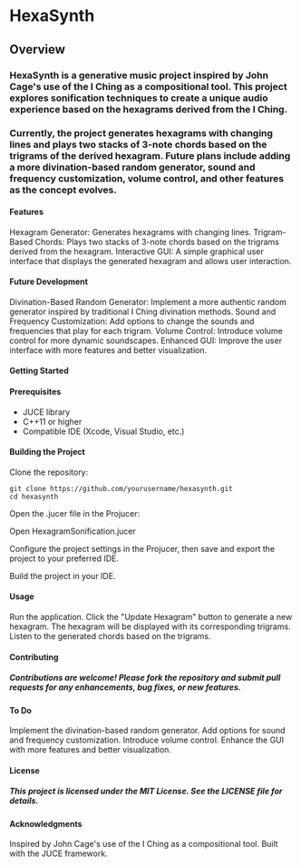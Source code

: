# HexaSynth
## Overview

### HexaSynth is a generative music project inspired by John Cage's use of the I Ching as a compositional tool. This project explores sonification techniques to create a unique audio experience based on the hexagrams derived from the I Ching.

### Currently, the project generates hexagrams with changing lines and plays two stacks of 3-note chords based on the trigrams of the derived hexagram. Future plans include adding a more divination-based random generator, sound and frequency customization, volume control, and other features as the concept evolves.
#### Features

  Hexagram Generator: Generates hexagrams with changing lines.
  Trigram-Based Chords: Plays two stacks of 3-note chords based on the trigrams derived from the hexagram.
  Interactive GUI: A simple graphical user interface that displays the generated hexagram and allows user interaction.

#### Future Development

  Divination-Based Random Generator: Implement a more authentic random generator inspired by traditional I Ching divination methods.
  Sound and Frequency Customization: Add options to change the sounds and frequencies that play for each trigram.
  Volume Control: Introduce volume control for more dynamic soundscapes.
  Enhanced GUI: Improve the user interface with more features and better visualization.

#### Getting Started
#### Prerequisites

  - JUCE library
  - C++11 or higher
  - Compatible IDE (Xcode, Visual Studio, etc.)

#### Building the Project

  Clone the repository:

    git clone https://github.com/yourusername/hexasynth.git
    cd hexasynth

  Open the .jucer file in the Projucer:

  Open HexagramSonification.jucer

  Configure the project settings in the Projucer, then save and export the project to your preferred IDE.

  Build the project in your IDE.

#### Usage

  Run the application.
  Click the "Update Hexagram" button to generate a new hexagram.
  The hexagram will be displayed with its corresponding trigrams.
  Listen to the generated chords based on the trigrams.

#### Contributing

##### Contributions are welcome! Please fork the repository and submit pull requests for any enhancements, bug fixes, or new features.
#### To Do

  Implement the divination-based random generator.
  Add options for sound and frequency customization.
  Introduce volume control.
  Enhance the GUI with more features and better visualization.

#### License

##### This project is licensed under the MIT License. See the LICENSE file for details.
#### Acknowledgments

  Inspired by John Cage's use of the I Ching as a compositional tool.
  Built with the JUCE framework.
